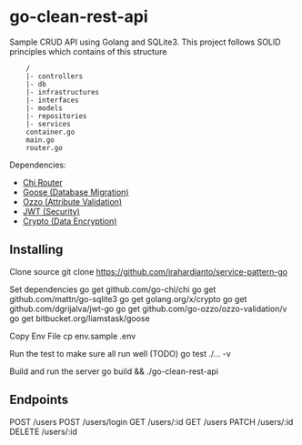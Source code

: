 # go-clean-rest-api
Sample CRUD API using Golang and SQLite3. This project follows SOLID principles which contains of this structure
```
    /
    |- controllers
    |- db
    |- infrastructures
    |- interfaces
    |- models
    |- repositories
    |- services
    container.go
    main.go
    router.go
```

Dependencies:
- [Chi Router](github.com/go-chi/chi)
- [Goose (Database Migration)](bitbucket.org/liamstask/goose)
- [Ozzo (Attribute Validation)](github.com/go-ozzo/ozzo-validation/v4)
- [JWT (Security)](github.com/dgrijalva/jwt-go)
- [Crypto (Data Encryption)](golang.org/x/crypto)

## Installing

Clone source
    git clone https://github.com/irahardianto/service-pattern-go

Set dependencies
    go get github.com/go-chi/chi
    go get github.com/mattn/go-sqlite3
    go get golang.org/x/crypto
    go get github.com/dgrijalva/jwt-go
    go get github.com/go-ozzo/ozzo-validation/v
    go get bitbucket.org/liamstask/goose

Copy Env File
    cp env.sample .env

Run the test to make sure all run well (TODO)
    go test ./... -v

Build and run the server
    go build && ./go-clean-rest-api

## Endpoints

POST /users
POST /users/login
GET /users/:id
GET /users
PATCH /users/:id
DELETE /users/:id
